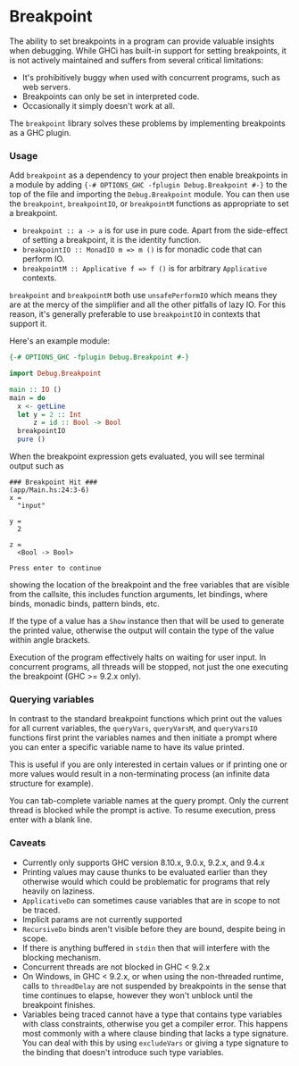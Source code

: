 # Breakpoint

The ability to set breakpoints in a program can provide valuable insights when
debugging. While GHCi has built-in support for setting breakpoints, it is not
actively maintained and suffers from several critical limitations:
- It's prohibitively buggy when used with concurrent programs, such as web servers.
- Breakpoints can only be set in interpreted code.
- Occasionally it simply doesn't work at all.

The `breakpoint` library solves these problems by implementing breakpoints as
a GHC plugin.

### Usage

Add `breakpoint` as a dependency to your project then enable breakpoints in a
module by adding `{-# OPTIONS_GHC -fplugin Debug.Breakpoint #-}` to the top of
the file and importing the `Debug.Breakpoint` module. You can then use the
`breakpoint`, `breakpointIO`, or `breakpointM` functions as appropriate to set
a breakpoint.

- `breakpoint :: a -> a` is for use in pure code. Apart from the side-effect of
  setting a breakpoint, it is the identity function.
- `breakpointIO :: MonadIO m => m ()` is for monadic code that can perform IO.
- `breakpointM :: Applicative f => f ()` is for arbitrary `Applicative`
  contexts.

`breakpoint` and `breakpointM` both use `unsafePerformIO` which means they are
at the mercy of the simplifier and all the other pitfalls of lazy IO. For this
reason, it's generally preferable to use `breakpointIO` in contexts that
support it.

Here's an example module:
```haskell
{-# OPTIONS_GHC -fplugin Debug.Breakpoint #-}

import Debug.Breakpoint

main :: IO ()
main = do
  x <- getLine
  let y = 2 :: Int
      z = id :: Bool -> Bool
  breakpointIO
  pure ()
```

When the breakpoint expression gets evaluated, you will see terminal output such
as
```
### Breakpoint Hit ###
(app/Main.hs:24:3-6)
x =
  "input"

y =
  2

z =
  <Bool -> Bool>

Press enter to continue
```
showing the location of the breakpoint and the free variables that are visible
from the callsite, this includes function arguments, let bindings, where binds,
monadic binds, pattern binds, etc.

If the type of a value has a `Show` instance then that will be used to generate
the printed value, otherwise the output will contain the type of the value
within angle brackets.

Execution of the program effectively halts on waiting for user input. In
concurrent programs, all threads will be stopped, not just the one executing
the breakpoint (GHC >= 9.2.x only).

### Querying variables

In contrast to the standard breakpoint functions which print out the values for
all current variables, the `queryVars`, `queryVarsM`, and `queryVarsIO`
functions first print the variables names and then initiate a prompt where you
can enter a specific variable name to have its value printed.

This is useful if you are only interested in certain values or if printing one
or more values would result in a non-terminating process (an infinite data
structure for example).

You can tab-complete variable names at the query prompt. Only the current
thread is blocked while the prompt is active. To resume execution, press enter
with a blank line.

### Caveats
- Currently only supports GHC version 8.10.x, 9.0.x, 9.2.x, and 9.4.x
- Printing values may cause thunks to be evaluated earlier than they otherwise
  would which could be problematic for programs that rely heavily on laziness.
- `ApplicativeDo` can sometimes cause variables that are in scope to not be traced.
- Implicit params are not currently supported
- `RecursiveDo` binds aren't visible before they are bound, despite being in scope.
- If there is anything buffered in `stdin` then that will interfere with the
  blocking mechanism.
- Concurrent threads are not blocked in GHC < 9.2.x
- On Windows, in GHC < 9.2.x, or when using the non-threaded runtime, calls to
  `threadDelay` are not suspended by breakpoints in the sense that time
  continues to elapse, however they won't unblock until the breakpoint
  finishes.
- Variables being traced cannot have a type that contains type variables with
  class constraints, otherwise you get a compiler error. This happens most
  commonly with a where clause binding that lacks a type signature. You can
  deal with this by using `excludeVars` or giving a type signature to the
  binding that doesn't introduce such type variables.
